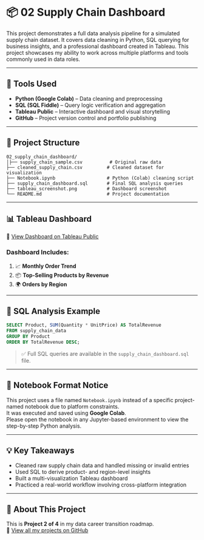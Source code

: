 # 📦 02 Supply Chain Dashboard

This project demonstrates a full data analysis pipeline for a simulated supply chain dataset. It covers data cleaning in Python, SQL querying for business insights, and a professional dashboard created in Tableau. This project showcases my ability to work across multiple platforms and tools commonly used in data roles.

---

## 🔧 Tools Used

- **Python (Google Colab)** – Data cleaning and preprocessing  
- **SQL (SQL Fiddle)** – Query logic verification and aggregation  
- **Tableau Public** – Interactive dashboard and visual storytelling  
- **GitHub** – Project version control and portfolio publishing

---

## 📁 Project Structure

```
02_supply_chain_dashboard/
│├── supply_chain_sample.csv          # Original raw data
├── cleaned_supply_chain.csv         # Cleaned dataset for visualization
├── Notebook.ipynb                   # Python (Colab) cleaning script
├── supply_chain_dashboard.sql       # Final SQL analysis queries
├── tableau_screenshot.png           # Dashboard screenshot
└── README.md                        # Project documentation
```

---

## 📊 Tableau Dashboard

🔗 [View Dashboard on Tableau Public](https://public.tableau.com/app/profile/zheng.lyu6601/viz/SupplyChainDashboard_17487579608020/SupplyChainDashboard)

### Dashboard Includes:
1. 📈 **Monthly Order Trend**
2. 📦 **Top-Selling Products by Revenue**
3. 🌍 **Orders by Region**

---

## 🧪 SQL Analysis Example

```sql
SELECT Product, SUM(Quantity * UnitPrice) AS TotalRevenue
FROM supply_chain_data
GROUP BY Product
ORDER BY TotalRevenue DESC;
```

> ✅ Full SQL queries are available in the `supply_chain_dashboard.sql` file.

---

## 📓 Notebook Format Notice

This project uses a file named `Notebook.ipynb` instead of a specific project-named notebook due to platform constraints.  
It was executed and saved using **Google Colab**.  
Please open the notebook in any Jupyter-based environment to view the step-by-step Python analysis.

---

## 💡 Key Takeaways

- Cleaned raw supply chain data and handled missing or invalid entries  
- Used SQL to derive product- and region-level insights  
- Built a multi-visualization Tableau dashboard  
- Practiced a real-world workflow involving cross-platform integration

---

## 📌 About This Project

This is **Project 2 of 4** in my data career transition roadmap.  
🔗 [View all my projects on GitHub](https://github.com/ZhengLyu-Data/Lvzheng-Wuhan-Data)
